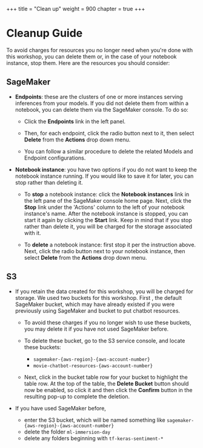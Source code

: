+++
title = "Clean up"
weight = 900
chapter = true
+++

# Cleanup Guide

To avoid charges for resources you no longer need when you're done with this workshop, you can delete them or, in the case of your notebook instance, stop them. Here are the resources you should consider:

## SageMaker

- **Endpoints**: these are the clusters of one or more instances serving inferences from your models. If you did not delete them from within a notebook, you can delete them via the SageMaker console. To do so:

  - Click the **Endpoints** link in the left panel.

  - Then, for each endpoint, click the radio button next to it, then select **Delete** from the **Actions** drop down menu.

  - You can follow a similar procedure to delete the related Models and Endpoint configurations.

- **Notebook instance**: you have two options if you do not want to keep the notebook instance running. If you would like to save it for later, you can stop rather than deleting it.

  - To **stop** a notebook instance: click the **Notebook instances** link in the left pane of the SageMaker console home page. Next, click the **Stop** link under the 'Actions' column to the left of your notebook instance's name. After the notebook instance is stopped, you can start it again by clicking the **Start** link. Keep in mind that if you stop rather than delete it, you will be charged for the storage associated with it.

  - To **delete** a notebook instance: first stop it per the instruction above. Next, click the radio button next to your notebook instance, then select **Delete** from the **Actions** drop down menu.

## S3

- If you retain the data created for this workshop, you will be charged for storage. We used two buckets for this workshop. First , the default SageMaker bucket, which may have already existed if you were previously using SageMaker and bucket to put chatbot resources.

  - To avoid these charges if you no longer wish to use these buckets, you may delete it if you have not used SageMaker before.

  - To delete these bucket, go to the S3 service console, and locate these buckets:

    - `sagemaker-{aws-region}-{aws-account-number}`
    - `movie-chatbot-resources-{aws-account-number}`

  - Next, click in the bucket table row for your bucket to highlight the table row. At the top of the table, the **Delete Bucket** button should now be enabled, so click it and then click the **Confirm** button in the resulting pop-up to complete the deletion.

- If you have used SageMaker before,
  - enter the S3 bucket, which will be named something like `sagemaker-{aws-region}-{aws-account-number}`
  - delete the folder `ml-immersion-day`
  - delete any folders beginning with `tf-keras-sentiment-*`
